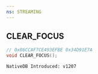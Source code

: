```yaml
---
ns: STREAMING
---
```

## CLEAR_FOCUS

```c
// 0x86CCAF7CE493EFBE 0x34D91E7A
void CLEAR_FOCUS();
```

```
NativeDB Introduced: v1207
```

